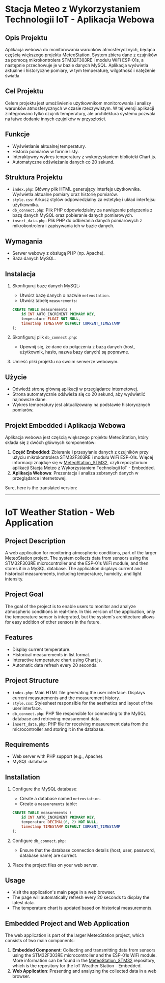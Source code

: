 # Stacja Meteo z Wykorzystaniem Technologii IoT - Aplikacja Webowa

## Opis Projektu

Aplikacja webowa do monitorowania warunków atmosferycznych, będąca częścią większego projektu MeteoStation. System zbiera dane z czujników za pomocą mikrokontrolera STM32F303RE i modułu WiFi ESP-01s, a następnie przechowuje je w bazie danych MySQL. Aplikacja wyświetla aktualne i historyczne pomiary, w tym temperaturę, wilgotność i natężenie światła.

## Cel Projektu

Celem projektu jest umożliwienie użytkownikom monitorowania i analizy warunków atmosferycznych w czasie rzeczywistym. W tej wersji aplikacji zintegrowano tylko czujnik temperatury, ale architektura systemu pozwala na łatwe dodanie innych czujników w przyszłości.

## Funkcje

- Wyświetlanie aktualnej temperatury.
- Historia pomiarów w formie listy.
- Interaktywny wykres temperatury z wykorzystaniem biblioteki Chart.js.
- Automatyczne odświeżanie danych co 20 sekund.

## Struktura Projektu

- `index.php`: Główny plik HTML generujący interfejs użytkownika. Wyświetla aktualne pomiary oraz historię pomiarów.
- `style.css`: Arkusz stylów odpowiedzialny za estetykę i układ interfejsu użytkownika.
- `db_connect.php`: Plik PHP odpowiedzialny za nawiązanie połączenia z bazą danych MySQL oraz pobieranie danych pomiarowych.
- `insert_data.php`: Plik PHP do odbierania danych pomiarowych z mikrokontrolera i zapisywania ich w bazie danych.

## Wymagania

- Serwer webowy z obsługą PHP (np. Apache).
- Baza danych MySQL.

## Instalacja

1. Skonfiguruj bazę danych MySQL:
    - Utwórz bazę danych o nazwie `meteostation`.
    - Utwórz tabelę `measurements`:
    ```sql
    CREATE TABLE measurements (
        id INT AUTO_INCREMENT PRIMARY KEY,
        temperature FLOAT NOT NULL,
        timestamp TIMESTAMP DEFAULT CURRENT_TIMESTAMP
    );
    ```

3. Skonfiguruj plik `db_connect.php`:
    - Upewnij się, że dane do połączenia z bazą danych (host, użytkownik, hasło, nazwa bazy danych) są poprawne.

4. Umieść pliki projektu na swoim serwerze webowym.

## Użycie

- Odwiedź stronę główną aplikacji w przeglądarce internetowej.
- Strona automatycznie odświeża się co 20 sekund, aby wyświetlić najnowsze dane.
- Wykres temperatury jest aktualizowany na podstawie historycznych pomiarów.

## Projekt Embedded i Aplikacja Webowa

Aplikacja webowa jest częścią większego projektu MeteoStation, który składa się z dwóch głównych komponentów:
1. **Część Embedded**: Zbieranie i przesyłanie danych z czujników przy użyciu mikrokontrolera STM32F303RE i modułu WiFi ESP-01s. Więcej informacji znajduje się w [MeteoStation_STM32](https://github.com/Ola2195/MeteoStation_STM32), czyli repozytorium aplikacji Stacja Meteo z Wykorzystaniem Technologii IoT - Embedded.
2. **Aplikacja Webowa**: Prezentacja i analiza zebranych danych w przeglądarce internetowej.

Sure, here is the translated version:

---

# IoT Weather Station - Web Application

## Project Description

A web application for monitoring atmospheric conditions, part of the larger MeteoStation project. The system collects data from sensors using the STM32F303RE microcontroller and the ESP-01s WiFi module, and then stores it in a MySQL database. The application displays current and historical measurements, including temperature, humidity, and light intensity.

## Project Goal

The goal of the project is to enable users to monitor and analyze atmospheric conditions in real-time. In this version of the application, only the temperature sensor is integrated, but the system's architecture allows for easy addition of other sensors in the future.

## Features

- Display current temperature.
- Historical measurements in list format.
- Interactive temperature chart using Chart.js.
- Automatic data refresh every 20 seconds.

## Project Structure

- `index.php`: Main HTML file generating the user interface. Displays current measurements and the measurement history.
- `style.css`: Stylesheet responsible for the aesthetics and layout of the user interface.
- `db_connect.php`: PHP file responsible for connecting to the MySQL database and retrieving measurement data.
- `insert_data.php`: PHP file for receiving measurement data from the microcontroller and storing it in the database.

## Requirements

- Web server with PHP support (e.g., Apache).
- MySQL database.

## Installation

1. Configure the MySQL database:
    - Create a database named `meteostation`.
    - Create a `measurements` table:
    ```sql
    CREATE TABLE measurements (
        id INT AUTO_INCREMENT PRIMARY KEY,
        temperature DECIMAL(6, 2) NOT NULL,
        timestamp TIMESTAMP DEFAULT CURRENT_TIMESTAMP
    );
    ```

2. Configure `db_connect.php`:
    - Ensure that the database connection details (host, user, password, database name) are correct.

3. Place the project files on your web server.

## Usage

- Visit the application's main page in a web browser.
- The page will automatically refresh every 20 seconds to display the latest data.
- The temperature chart is updated based on historical measurements.

## Embedded Project and Web Application

The web application is part of the larger MeteoStation project, which consists of two main components:
1. **Embedded Component**: Collecting and transmitting data from sensors using the STM32F303RE microcontroller and the ESP-01s WiFi module. More information can be found in the [MeteoStation_STM32](https://github.com/Ola2195/MeteoStation_STM32) repository, which is the repository for the IoT Weather Station - Embedded.
2. **Web Application**: Presenting and analyzing the collected data in a web browser.

